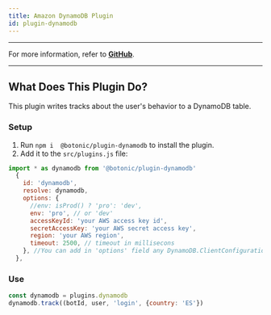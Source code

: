 ```yaml
---
title: Amazon DynamoDB Plugin
id: plugin-dynamodb
---
```


---

For more information, refer to **[GitHub](https://github.com/hubtype/botonic/tree/master/packages/botonic-plugin-dynamodb)**.

---

## What Does This Plugin Do?

This plugin writes tracks about the user's behavior to a DynamoDB table.

### Setup

1. Run `npm i  @botonic/plugin-dynamodb` to install the plugin.
2. Add it to the `src/plugins.js` file: 

```javascript
import * as dynamodb from '@botonic/plugin-dynamodb'
  {
    id: 'dynamodb',
    resolve: dynamodb,
    options: {
      //env: isProd() ? 'pro': 'dev',
      env: 'pro', // or 'dev'
      accessKeyId: 'your AWS access key id',
      secretAccessKey: 'your AWS secret access key',
      region: 'your AWS region',
      timeout: 2500, // timeout in millisecons
    }, //You can add in 'options' field any DynamoDB.ClientConfiguration from the AWS library
  },
```

### Use


```javascript
const dynamodb = plugins.dynamodb
dynamodb.track((botId, user, 'login', {country: 'ES'})
```
